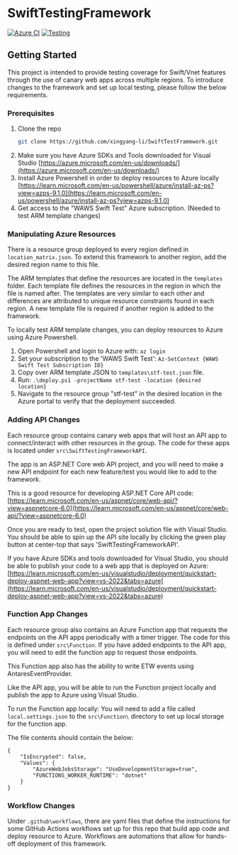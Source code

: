 # SwiftTestingFramework

[![Azure CI](https://github.com/xingyang-li/SwiftTestFramework/actions/workflows/deploy_resources.yml/badge.svg)](https://github.com/xingyang-li/SwiftTestFramework/actions/workflows/deploy_resources.yml)
[![Testing](https://github.com/xingyang-li/SwiftTestingFramework/actions/workflows/run_tests.yml/badge.svg)](https://github.com/xingyang-li/SwiftTestingFramework/actions/workflows/run_tests.yml)

<!-- GETTING STARTED -->
## Getting Started

This project is intended to provide testing coverage for Swift/Vnet features through the use of canary web apps across multiple regions.
To introduce changes to the framework and set up local testing, please follow the below requirements.

### Prerequisites

1. Clone the repo
   ```sh
   git clone https://github.com/xingyang-li/SwiftTestFramework.git
   ```
2. Make sure you have Azure SDKs and Tools downloaded for Visual Studio [https://azure.microsoft.com/en-us/downloads/](https://azure.microsoft.com/en-us/downloads/)
3. Install Azure Powershell in order to deploy resources to Azure locally [https://learn.microsoft.com/en-us/powershell/azure/install-az-ps?view=azps-9.1.0](https://learn.microsoft.com/en-us/powershell/azure/install-az-ps?view=azps-9.1.0)
4. Get access to the "WAWS Swift Test" Azure subscription. (Needed to test ARM template changes)


### Manipulating Azure Resources

There is a resource group deployed to every region defined in `location_matrix.json`. To extend this framework to another region, add the desired region name to this file. 

The ARM templates that define the resources are located in the `templates` folder. Each template file defines the resources in the region in which the file is named after. The templates are very similar to each other and differences are attributed to unique resource constraints found in each region. A new template file is required if another region is added to the framework.

To locally test ARM template changes, you can deploy resources to Azure using Azure Powershell.

1. Open Powershell and login to Azure with: `az login`
2. Set your subscription to the 'WAWS Swift Test': `Az-SetContext {WAWS Swift Test Subscription ID}`
3. Copy over ARM template JSON to `templates\stf-test.json` file.
4. Run: `.\deploy.ps1 -projectName stf-test -location {desired location}`
5. Navigate to the resource group "stf-test" in the desired location in the Azure portal to verify that the deployment succeeded.


### Adding API Changes

Each resource group contains canary web apps that will host an API app to connect/interact with other resources in the group. The code for these apps is located under `src\SwiftTestingFrameworkAPI`.

The app is an ASP.NET Core web API project, and you will need to make a new API endpoint for each new feature/test you would like to add to the framework. 

This is a good resource for developing ASP.NET Core API code: [https://learn.microsoft.com/en-us/aspnet/core/web-api/?view=aspnetcore-6.0](https://learn.microsoft.com/en-us/aspnet/core/web-api/?view=aspnetcore-6.0)

Once you are ready to test, open the project solution file with Visual Studio. You should be able to spin up the API site locally by clicking the green play button at center-top that says 'SwiftTestingFrameworkAPI'.

If you have Azure SDKs and tools downloaded for Visual Studio, you should be able to publish your code to a web app that is deployed on Azure: [https://learn.microsoft.com/en-us/visualstudio/deployment/quickstart-deploy-aspnet-web-app?view=vs-2022&tabs=azure](https://learn.microsoft.com/en-us/visualstudio/deployment/quickstart-deploy-aspnet-web-app?view=vs-2022&tabs=azure)

### Function App Changes

Each resource group also contains an Azure Function app that requests the endpoints on the API apps periodically with a timer trigger. The code for this is defined under `src\Function`. If you have added endpoints to the API app, you will need to edit the function app to request those endpoints.

This Function app also has the ability to write ETW events using AntaresEventProvider.

Like the API app, you will be able to run the Function project locally and publish the app to Azure using Visual Studio.

To run the Function app locally: You will need to add a file called `local.settings.json` to the `src\Function\` directory to set up local storage for the function app.

The file contents should contain the below:
```
{
    "IsEncrypted": false,
    "Values": {
        "AzureWebJobsStorage": "UseDevelopmentStorage=true",
        "FUNCTIONS_WORKER_RUNTIME": "dotnet"
    }
}
```


### Workflow Changes

Under `.github\workflows`, there are yaml files that define the instructions for some GitHub Actions workflows set up for this repo that build app code and deploy resource to Azure. Workflows are automations that allow for hands-off deployment of this framework.





